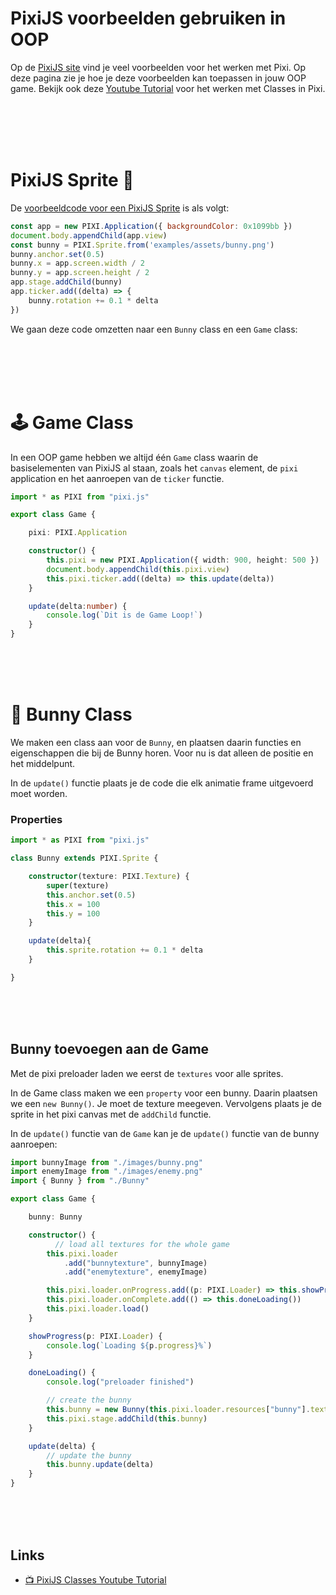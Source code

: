 # PixiJS voorbeelden gebruiken in OOP

Op de [PixiJS site](https://pixijs.io/examples/) vind je veel voorbeelden voor het werken met Pixi. Op deze pagina zie je hoe je deze voorbeelden kan toepassen in jouw OOP game. Bekijk ook deze [Youtube Tutorial](https://www.youtube.com/watch?v=NG5qxx9Ij6Q) voor het werken met Classes in Pixi.

<br>
<br>
<br>
<br>

# PixiJS Sprite 🐰 

De [voorbeeldcode voor een PixiJS Sprite](https://pixijs.io/examples/#/sprite/basic.js) is als volgt:

```javascript
const app = new PIXI.Application({ backgroundColor: 0x1099bb })
document.body.appendChild(app.view)
const bunny = PIXI.Sprite.from('examples/assets/bunny.png')
bunny.anchor.set(0.5)
bunny.x = app.screen.width / 2
bunny.y = app.screen.height / 2
app.stage.addChild(bunny)
app.ticker.add((delta) => {
    bunny.rotation += 0.1 * delta
})
```
We gaan deze code omzetten naar een `Bunny` class en een `Game` class:


<br>
<br>
<br>
<br>

# 🕹 Game Class

In een OOP game hebben we altijd één `Game` class waarin de basiselementen van PixiJS al staan, zoals het `canvas` element, de `pixi` application en het aanroepen van de `ticker` functie. 


```typescript
import * as PIXI from "pixi.js"

export class Game {

    pixi: PIXI.Application

    constructor() {
        this.pixi = new PIXI.Application({ width: 900, height: 500 })
        document.body.appendChild(this.pixi.view)
        this.pixi.ticker.add((delta) => this.update(delta))
    }

    update(delta:number) {
        console.log(`Dit is de Game Loop!`)
    }
}
```
<br>
<br>
<br>

# 🐰 Bunny Class  

We maken een class aan voor de `Bunny`, en plaatsen daarin functies en eigenschappen die bij de Bunny horen. Voor nu is dat alleen de positie en het middelpunt.

In de `update()` functie plaats je de code die elk animatie frame uitgevoerd moet worden.

### Properties
```typescript
import * as PIXI from "pixi.js"

class Bunny extends PIXI.Sprite {

    constructor(texture: PIXI.Texture) {
        super(texture)
        this.anchor.set(0.5)
        this.x = 100
        this.y = 100
    }

    update(delta){
        this.sprite.rotation += 0.1 * delta
    }

}
```


<br>
<br>
<br>

## Bunny toevoegen aan de Game

Met de pixi preloader laden we eerst de `textures` voor alle sprites.

In de Game class maken we een `property` voor een bunny. Daarin plaatsen we een `new Bunny()`. Je moet de texture meegeven. Vervolgens plaats je de sprite in het pixi canvas met de `addChild` functie.

In de `update()` functie van de `Game` kan je de `update()` functie van de bunny aanroepen:

```typescript
import bunnyImage from "./images/bunny.png"
import enemyImage from "./images/enemy.png"
import { Bunny } from "./Bunny"

export class Game {

    bunny: Bunny

    constructor() {
          // load all textures for the whole game
        this.pixi.loader
            .add("bunnytexture", bunnyImage)
            .add("enemytexture", enemyImage)

        this.pixi.loader.onProgress.add((p: PIXI.Loader) => this.showProgress(p))
        this.pixi.loader.onComplete.add(() => this.doneLoading())
        this.pixi.loader.load()
    }

    showProgress(p: PIXI.Loader) {
        console.log(`Loading ${p.progress}%`)
    }

    doneLoading() {
        console.log("preloader finished")

        // create the bunny
        this.bunny = new Bunny(this.pixi.loader.resources["bunny"].texture!)
        this.pixi.stage.addChild(this.bunny)
    }

    update(delta) {
        // update the bunny 
        this.bunny.update(delta)
    }
}
```

<br>
<br>
<br>

## Links

- [📺 PixiJS Classes Youtube Tutorial](https://www.youtube.com/watch?v=NG5qxx9Ij6Q)
